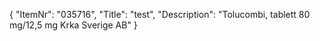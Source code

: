 {
  "ItemNr": "035716",
  "Title": "test",
  "Description": "Tolucombi, tablett 80 mg/12,5 mg Krka Sverige AB"
}